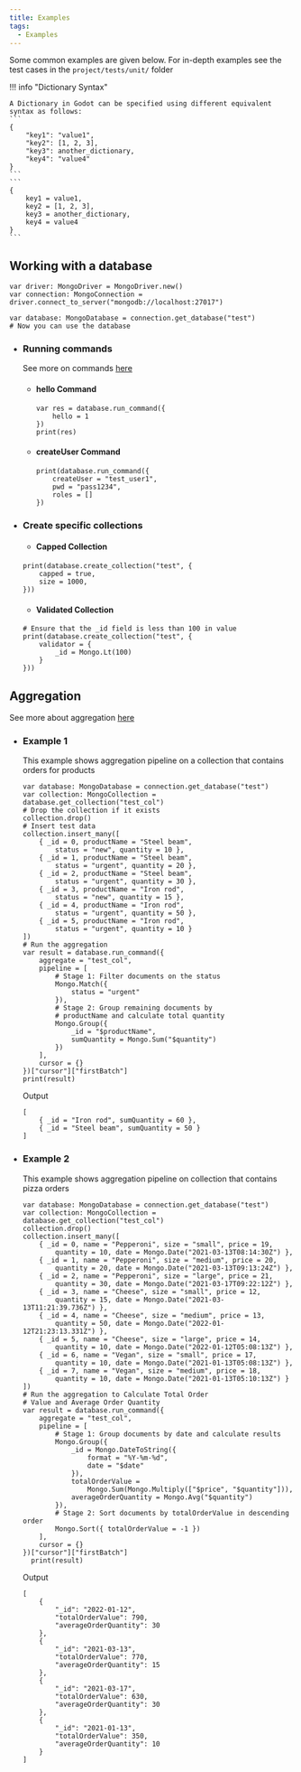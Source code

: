 ```yaml
---
title: Examples
tags:
  - Examples
---
```


Some common examples are given below. For in-depth examples see the test cases in the `project/tests/unit/` folder

!!! info "Dictionary Syntax"

    A Dictionary in Godot can be specified using different equivalent syntax as follows:
    ```
    {
        "key1": "value1",
        "key2": [1, 2, 3],
        "key3": another_dictionary,
        "key4": "value4"
    }
    ```
    ```
    {
        key1 = value1,
        key2 = [1, 2, 3],
        key3 = another_dictionary,
        key4 = value4
    }
    ```

## Working with a database
``` title="base code"
var driver: MongoDriver = MongoDriver.new()
var connection: MongoConnection = driver.connect_to_server("mongodb://localhost:27017")

var database: MongoDatabase = connection.get_database("test")
# Now you can use the database
```

- ### Running commands
  See more on commands [here](https://docs.mongodb.com/manual/reference/command/)
    - #### hello Command
        ```
        var res = database.run_command({
            hello = 1
        })
        print(res)
        ```
    - #### createUser Command
        ```
        print(database.run_command({
            createUser = "test_user1",
            pwd = "pass1234",
            roles = []
        })
        ```
- ### Create specific collections
    - #### Capped Collection
    ```
    print(database.create_collection("test", {
        capped = true,
        size = 1000,
    }))
    ```
    - #### Validated Collection
    ```
    # Ensure that the _id field is less than 100 in value
    print(database.create_collection("test", {
        validator = {
            _id = Mongo.Lt(100)
        }
    }))
    ```
## Aggregation
See more about aggregation [here](https://docs.mongodb.com/manual/core/aggregation-pipeline/)

- ### Example 1
  This example shows aggregation pipeline on a collection that contains orders for products
  ```
  var database: MongoDatabase = connection.get_database("test")
  var collection: MongoCollection = database.get_collection("test_col")
  # Drop the collection if it exists
  collection.drop()
  # Insert test data
  collection.insert_many([
      { _id = 0, productName = "Steel beam",
          status = "new", quantity = 10 },
      { _id = 1, productName = "Steel beam",
          status = "urgent", quantity = 20 },
      { _id = 2, productName = "Steel beam",
          status = "urgent", quantity = 30 },
      { _id = 3, productName = "Iron rod",
          status = "new", quantity = 15 },
      { _id = 4, productName = "Iron rod",
          status = "urgent", quantity = 50 },
      { _id = 5, productName = "Iron rod",
          status = "urgent", quantity = 10 }
  ])
  # Run the aggregation
  var result = database.run_command({
      aggregate = "test_col",
      pipeline = [
          # Stage 1: Filter documents on the status
          Mongo.Match({
              status = "urgent"
          }),
          # Stage 2: Group remaining documents by
          # productName and calculate total quantity
          Mongo.Group({
              _id = "$productName",
              sumQuantity = Mongo.Sum("$quantity")
          })
      ],
      cursor = {}
  })["cursor"]["firstBatch"]
  print(result)
  ```
  Output
  ```
  [
      { _id = "Iron rod", sumQuantity = 60 },
      { _id = "Steel beam", sumQuantity = 50 }
  ]
  ```
- ### Example 2
  This example shows aggregation pipeline on collection that contains pizza orders  
  ```
  var database: MongoDatabase = connection.get_database("test")
  var collection: MongoCollection = database.get_collection("test_col")
  collection.drop()
  collection.insert_many([
      { _id = 0, name = "Pepperoni", size = "small", price = 19,
          quantity = 10, date = Mongo.Date("2021-03-13T08:14:30Z") },
      { _id = 1, name = "Pepperoni", size = "medium", price = 20,
          quantity = 20, date = Mongo.Date("2021-03-13T09:13:24Z") },
      { _id = 2, name = "Pepperoni", size = "large", price = 21,
          quantity = 30, date = Mongo.Date("2021-03-17T09:22:12Z") },
      { _id = 3, name = "Cheese", size = "small", price = 12,
          quantity = 15, date = Mongo.Date("2021-03-13T11:21:39.736Z") },
      { _id = 4, name = "Cheese", size = "medium", price = 13,
          quantity = 50, date = Mongo.Date("2022-01-12T21:23:13.331Z") },
      { _id = 5, name = "Cheese", size = "large", price = 14,
          quantity = 10, date = Mongo.Date("2022-01-12T05:08:13Z") },
      { _id = 6, name = "Vegan", size = "small", price = 17,
          quantity = 10, date = Mongo.Date("2021-01-13T05:08:13Z") },
      { _id = 7, name = "Vegan", size = "medium", price = 18,
          quantity = 10, date = Mongo.Date("2021-01-13T05:10:13Z") }
  ])
  # Run the aggregation to Calculate Total Order
  # Value and Average Order Quantity
  var result = database.run_command({
      aggregate = "test_col",
      pipeline = [
          # Stage 1: Group documents by date and calculate results
          Mongo.Group({
              _id = Mongo.DateToString({
                  format = "%Y-%m-%d",
                  date = "$date"
              }),
              totalOrderValue = 
                  Mongo.Sum(Mongo.Multiply(["$price", "$quantity"])),
              averageOrderQuantity = Mongo.Avg("$quantity")
          }),
          # Stage 2: Sort documents by totalOrderValue in descending order
          Mongo.Sort({ totalOrderValue = -1 })
      ],
      cursor = {}
  })["cursor"]["firstBatch"]
	print(result)
  ```
  Output
  ```
  [
      {
          "_id": "2022-01-12",
          "totalOrderValue": 790,
          "averageOrderQuantity": 30
      },
      {
          "_id": "2021-03-13",
          "totalOrderValue": 770,
          "averageOrderQuantity": 15
      },
      {
          "_id": "2021-03-17",
          "totalOrderValue": 630,
          "averageOrderQuantity": 30
      },
      {
          "_id": "2021-01-13",
          "totalOrderValue": 350,
          "averageOrderQuantity": 10
      }
  ]
  ```